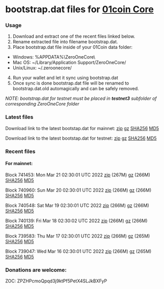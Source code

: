 # bootstrap.dat files for [01coin Core](https://01coin.io)

### Usage

1. Download and extract one of the recent files linked below.
2. Rename extracted file into filename bootstrap.dat.
3. Place bootstrap.dat file inside of your 01Coin data folder:
 - Windows: %APPDATA%\ZeroOneCore\
 - Mac OS: ~/Library/Application Support/ZeroOneCore/
 - Unix/Linux: ~/.zeroonecore/
4. Run your wallet and let it sync using bootstrap.dat
5. Once sync is done bootstrap.dat file will be renamed to bootstrap.dat.old automagically and can be safely removed.

_NOTE: bootstrap.dat for testnet must be placed in **testnet3** subfolder of corresponding ZeroOneCore folder_

### Latest files
Download link to the latest bootstap.dat for mainnet: [zip](https://files.01coin.io/mainnet/bootstrap.dat.zip) [gz](https://files.01coin.io/mainnet/bootstrap.dat.tar.gz) [SHA256](https://files.01coin.io/mainnet/sha256.txt) [MD5](https://files.01coin.io/mainnet/md5.txt)

Download link to the latest bootstap.dat for testnet: [zip](https://files.01coin.io/testnet/bootstrap.dat.zip) [gz](https://files.01coin.io/testnet/bootstrap.dat.tar.gz) [SHA256](https://files.01coin.io/testnet/sha256.txt) [MD5](https://files.01coin.io/testnet/md5.txt)

### Recent files

#### For mainnet:

Block 741453: Mon Mar 21 02:30:01 UTC 2022 [zip](https://files.01coin.io/mainnet/2022-03-21/bootstrap.dat.zip) (267M) [gz](https://files.01coin.io/mainnet/2022-03-21/bootstrap.dat.tar.gz) (266M) [SHA256](https://files.01coin.io/mainnet/2022-03-21/sha256.txt) [MD5](https://files.01coin.io/mainnet/2022-03-21/md5.txt)

Block 740960: Sun Mar 20 02:30:01 UTC 2022 [zip](https://files.01coin.io/mainnet/2022-03-20/bootstrap.dat.zip) (266M) [gz](https://files.01coin.io/mainnet/2022-03-20/bootstrap.dat.tar.gz) (266M) [SHA256](https://files.01coin.io/mainnet/2022-03-20/sha256.txt) [MD5](https://files.01coin.io/mainnet/2022-03-20/md5.txt)

Block 740548: Sat Mar 19 02:30:01 UTC 2022 [zip](https://files.01coin.io/mainnet/2022-03-19/bootstrap.dat.zip) (266M) [gz](https://files.01coin.io/mainnet/2022-03-19/bootstrap.dat.tar.gz) (266M) [SHA256](https://files.01coin.io/mainnet/2022-03-19/sha256.txt) [MD5](https://files.01coin.io/mainnet/2022-03-19/md5.txt)

Block 740139: Fri Mar 18 02:30:02 UTC 2022 [zip](https://files.01coin.io/mainnet/2022-03-18/bootstrap.dat.zip) (266M) [gz](https://files.01coin.io/mainnet/2022-03-18/bootstrap.dat.tar.gz) (266M) [SHA256](https://files.01coin.io/mainnet/2022-03-18/sha256.txt) [MD5](https://files.01coin.io/mainnet/2022-03-18/md5.txt)

Block 739583: Thu Mar 17 02:30:01 UTC 2022 [zip](https://files.01coin.io/mainnet/2022-03-17/bootstrap.dat.zip) (266M) [gz](https://files.01coin.io/mainnet/2022-03-17/bootstrap.dat.tar.gz) (265M) [SHA256](https://files.01coin.io/mainnet/2022-03-17/sha256.txt) [MD5](https://files.01coin.io/mainnet/2022-03-17/md5.txt)

Block 739047: Wed Mar 16 02:30:01 UTC 2022 [zip](https://files.01coin.io/mainnet/2022-03-16/bootstrap.dat.zip) (266M) [gz](https://files.01coin.io/mainnet/2022-03-16/bootstrap.dat.tar.gz) (265M) [SHA256](https://files.01coin.io/mainnet/2022-03-16/sha256.txt) [MD5](https://files.01coin.io/mainnet/2022-03-16/md5.txt)


### Donations are welcome:

ZOC: ZPZHPcmoQpqd3j9ktPf5PetX4SLJkBXFyP
